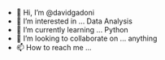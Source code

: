 - 👋 Hi, I’m @davidgadoni
- 👀 I’m interested in ... Data Analysis  
- 🌱 I’m currently learning ... Python
- 💞️ I’m looking to collaborate on ... anything
- 📫 How to reach me ... 

<!---
davidgadoni/davidgadoni is a ✨ special ✨ repository because its `README.md` (this file) appears on your GitHub profile.
You can click the Preview link to take a look at your changes.
--->
